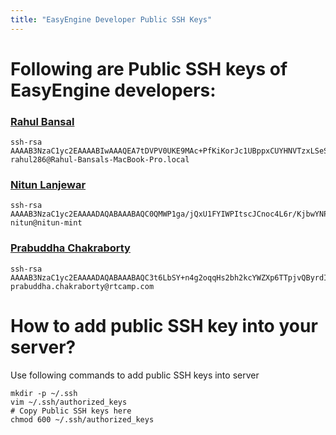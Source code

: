 ```yaml
---
title: "EasyEngine Developer Public SSH Keys"
---
```


# Following are Public SSH keys of EasyEngine developers:

### [Rahul Bansal](https://github.com/rahul286)

	ssh-rsa AAAAB3NzaC1yc2EAAAABIwAAAQEA7tDVPV0UKE9MAc+PfKiKorJc1UBppxCUYHNVTzxLSeSD9zphaoz/KXBhMXlqQO5BkAPx8BTctD1nBwEtzLr0TUfD1Y4dlJs/TPIoqtk/shFvCnFlUW0DMnUlKPMLurD9x8/Gu85UGGJRX1qeQwgx15iTPToY5P92Ik9WnruUILjiN+by5PyHCcJeihPnbSJsS9GjEcpJW5/k3pgrhMgaQDZZ0+MkLp3SAihXLnfw7pskPimosVoDXKDenAPe0SmBs/SmOXGfUrKNnQPWZHS8uYhj3nRle9A64vlNPwllaBXI+09o7McJ1ov1L2Zay1VjAwrAgVw6ZP9aOfWAgCpruw== rahul286@Rahul-Bansals-MacBook-Pro.local


### [Nitun Lanjewar](https://github.com/nitun)

	ssh-rsa AAAAB3NzaC1yc2EAAAADAQABAAABAQC0QMWP1ga/jQxU1FYIWPItscJCnoc4L6r/KjbwYNPnQw0MR0+hY4cNe+Co/zDsiJLD+5yGoNrSf/Y6tIZgbQQi7pciWo+RSG7YVY8anaR3+K1j6vDVb2dX6Kr1ibgXrv+qC7n97i04VDfUSprw8WbUkNBrzQP44BhX9pzRRPCNnOuX97grWOK91AVyLsjjXZTF7XJHdaXS+J6g+I4jl74q0tukKXXpGlcXxytePW7d3wsLU5rUi/CyTE0T2oFPEWhcYYAwgGRM4GlrdZsJkuYQl1bCdfFiFwtp2cej4cvu/wiq6tG9VEivFhKYtNyQwfrugmvP9caM8s+Qgwjl0lcN nitun@nitun-mint


### [Prabuddha Chakraborty](https://github.com/iam404)

	ssh-rsa AAAAB3NzaC1yc2EAAAADAQABAAABAQC3t6LbSY+n4g2oqqHs2bh2kcYWZXp6TTpjvQByrdIufuSLSfwT3K/iUqDbt7N0f+ZHBbSU54R4RdsQoXGT6ytq43ZJhkwHTg3PjWd9MmZqkPVoZYO77Udr6MgXBoFc3Wblh5KpMpn9GlIPL3g7Jjhc+NgAt0CM2Og+n9/4zZKu5plgd7H4Njk3YWEIhl6sIjrCDK9BYPfRl08D3UJbxgRrIUUPG9tHTbuZveceLg1hfFd9uCXsF+t/ZjH/JLu8jr0ROAsXUB9yMKPH97lzJsKyS4taswXqAb4DJS2wSFDvUjshnzBuwEsDe8sNvmbK3viDDxWXhIvWq9k712S3sV4N prabuddha.chakraborty@rtcamp.com


# How to add public SSH key into your server?

Use following commands to add public SSH keys into server

	mkdir -p ~/.ssh
	vim ~/.ssh/authorized_keys
	# Copy Public SSH keys here
	chmod 600 ~/.ssh/authorized_keys




